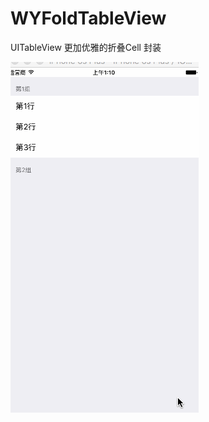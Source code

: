 # WYFoldTableView
UITableView 更加优雅的折叠Cell 封装


![cell](https://github.com/unseim/WYFoldTableView/blob/master_01/WYFoldTableView/cell.gif)
